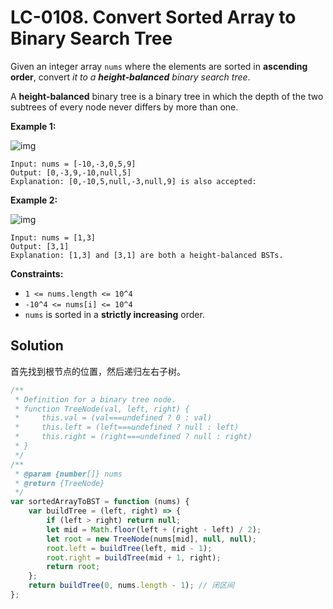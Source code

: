 # LC-0108. Convert Sorted Array to Binary Search Tree

Given an integer array `nums` where the elements are sorted in **ascending order**, convert _it to a **height-balanced** binary search tree_.

A **height-balanced** binary tree is a binary tree in which the depth of the two subtrees of every node never differs by more than one.

**Example 1:**

![img](https://assets.leetcode.com/uploads/2021/02/18/btree1.jpg)

```
Input: nums = [-10,-3,0,5,9]
Output: [0,-3,9,-10,null,5]
Explanation: [0,-10,5,null,-3,null,9] is also accepted:
```

**Example 2:**

![img](https://assets.leetcode.com/uploads/2021/02/18/btree.jpg)

```
Input: nums = [1,3]
Output: [3,1]
Explanation: [1,3] and [3,1] are both a height-balanced BSTs.
```

**Constraints:**

-   `1 <= nums.length <= 10^4`
-   `-10^4 <= nums[i] <= 10^4`
-   `nums` is sorted in a **strictly increasing** order.

## Solution

首先找到根节点的位置，然后递归左右子树。

```javascript
/**
 * Definition for a binary tree node.
 * function TreeNode(val, left, right) {
 *     this.val = (val===undefined ? 0 : val)
 *     this.left = (left===undefined ? null : left)
 *     this.right = (right===undefined ? null : right)
 * }
 */
/**
 * @param {number[]} nums
 * @return {TreeNode}
 */
var sortedArrayToBST = function (nums) {
    var buildTree = (left, right) => {
        if (left > right) return null;
        let mid = Math.floor(left + (right - left) / 2);
        let root = new TreeNode(nums[mid], null, null);
        root.left = buildTree(left, mid - 1);
        root.right = buildTree(mid + 1, right);
        return root;
    };
    return buildTree(0, nums.length - 1); // 闭区间
};
```
